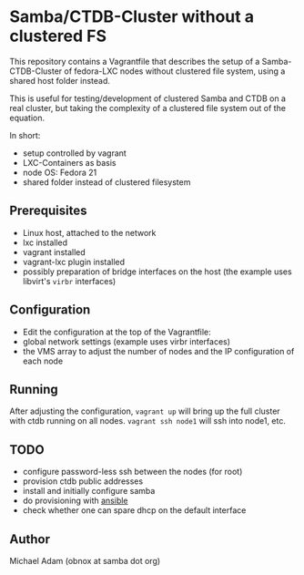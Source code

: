 # Samba/CTDB-Cluster without a clustered FS

This repository contains a Vagrantfile that describes the
setup of a Samba-CTDB-Cluster of fedora-LXC nodes without
clustered file system, using a shared host folder instead.

This is useful for testing/development of clustered Samba
and CTDB on a real cluster, but taking the complexity of
a clustered file system out of the equation.

In short:

* setup controlled by vagrant
* LXC-Containers as basis
* node OS: Fedora 21
* shared folder instead of clustered filesystem

## Prerequisites

* Linux host, attached to the network
* lxc installed
* vagrant installed
* vagrant-lxc plugin installed
* possibly preparation of bridge interfaces on the host (the example uses libvirt's `virbr` interfaces)

## Configuration

* Edit the configuration at the top of the Vagrantfile:
 * global network settings (example uses virbr interfaces)
 * the VMS array to adjust the number of nodes and the IP configuration of each node

## Running

After adjusting the configuration, `vagrant up` will bring up the full
cluster with ctdb running on all nodes. `vagrant ssh node1` will ssh
into node1, etc.

## TODO

- configure password-less ssh between the nodes (for root)
- provision ctdb public addresses
- install and initially configure samba
- do provisioning with [ansible](https://github.com/ansible/ansible)
- check whether one can spare dhcp on the default interface

## Author

Michael Adam (obnox at samba dot org)
